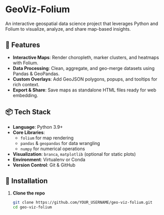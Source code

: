 # GeoViz-Folium

An interactive geospatial data science project that leverages Python and Folium to visualize, analyze, and share map-based insights.

## 🚀 Features

- **Interactive Maps**: Render choropleth, marker clusters, and heatmaps with Folium.  
- **Data Processing**: Clean, aggregate, and geo-merge datasets using Pandas & GeoPandas.  
- **Custom Overlays**: Add GeoJSON polygons, popups, and tooltips for rich context.  
- **Export & Share**: Save maps as standalone HTML files ready for web embedding.

## 📦 Tech Stack

- **Language**: Python 3.9+  
- **Core Libraries**:  
  - `folium` for map rendering  
  - `pandas` & `geopandas` for data wrangling  
  - `numpy` for numerical operations  
- **Visualization**: `branca`, `matplotlib` (optional for static plots)  
- **Environment**: Virtualenv or Conda  
- **Version Control**: Git & GitHub  

## 🔧 Installation

1. **Clone the repo**  
   ```bash
   git clone https://github.com/YOUR_USERNAME/geo-viz-folium.git
   cd geo-viz-folium

